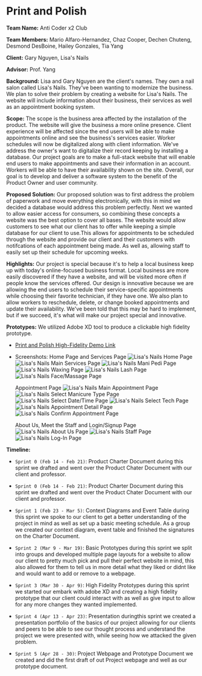 # Print and Polish

**Team Name:** Anti Coder x2 Club

**Team Members:** Mario Alfaro-Hernandez, Chaz Cooper, Dechen Chuteng, Desmond DesBoine, Hailey Gonzales, Tia Yang

**Client:** Gary Nguyen, Lisa's Nails

**Advisor:** Prof. Yang

**Background:** Lisa and Gary Nguyen are the client's names. They own a nail salon called Lisa's Nails. They've been wanting to modernize the business. We plan to solve their problem by creating a website for Lisa's Nails. The website will include information about their business, their services as well as an appointment booking system.

**Scope:** The scope is the business area affected by the installation of the product. The website will give the business a more online presence. Client experience will be affected since the end users will be able to make appointments online and see the business's services easier. Worker schedules will now be digitalized along with client information. We've address the owner's want to digitalize their record keeping by installing a database. Our project goals are to make a full-stack website that will enable end users to make appointments and save their information in an account. Workers will be able to have their availability shown on the site. Overall, our goal is to develop and deliver a software system to the benefit of the Product Owner and user community.

**Proposed Solution:** Our proposed solution was to first address the problem of paperwork and move everything electronically, with this in mind we decided a database would address this problem perfectly. Next we wanted to allow easier access for consumers, so combining these concepts a website was the best option to cover all bases. The website would allow customers to see what our client has to offer while keeping a simple database for our client to use.This allows for appointments to be scheduled through the website and provide our client and their customers with notifcations of each appointment being made. As well as, allowing staff to easily set up their schedule for upcoming weeks.

**Highlights:** Our project is special because it's to help a local business keep up with today's online-focused business format. Local business are more easily discovered if they have a website, and will be visited more often if people know the services offered. Our design is innovative because we are allowing the end users to schedule their service-specific appointments while choosing their favorite technician, if they have one. We also plan to allow workers to reschedule, delete, or change booked appointments and update their availability. We've been told that this may be hard to implement, but if we succeed, it's what will make our project special and innovative.


**Prototypes:** We utilized Adobe XD tool to produce a clickable high fidelity prototype.

*   [Print and Polish High-Fidelity Demo Link](https://xd.adobe.com/view/bf39d4ea-35a7-472f-a6e6-fb0c351da254-ea6a/?fullscreen&hints=off)
*   Screenshots:
    Home Page and Services Page
    ![Lisa's Nails Home Page](img/1.Home.png)
    ![Lisa's Nails Main Services Page](img/2.Services.png)
    ![Lisa's Nails Mani Pedi Page](img/3.Services-ManiPedi.png) 
    ![Lisa's Nails Waxing Page](img/4.Services-Wax.png) 
    ![Lisa's Nails Lash Page](img/5.Services-Lash.png) 
    ![Lisa's Nails Face/Massage Page](img/6.Services-Face.png)

    Appointment Page
    ![Lisa's Nails Main Appointment Page](img/7.Appt-Service.png) 
    ![Lisa's Nails Select Manicure Type Page](img/8.Appt-Mani.png) 
    ![Lisa's Nails Select Date/Time Page](img/10.Appt-Time.png) 
    ![Lisa's Nails Select Tech Page](img/11.Appt-Tech.png) 
    ![Lisa's Nails Appointment Detail Page](img/12.Appt-Details.png) 
    ![Lisa's Nails Confirm Appointment Page](img/13.Appt-Cofirm.png)

    About Us, Meet the Staff and Login/Signup Page
    ![Lisa's Nails About Us Page](img/14.About-Us.png) 
    ![Lisa's Nails Staff Page](img/15.Staff.png) 
    ![Lisa's Nails Log-In Page](img/16.Log-In.png)

**Timeline:**

*   `Sprint 0 (Feb 14 - Feb 21)`: Product Charter Document during this sprint we drafted and went over the Product Chater Document with our client and professor.

*   `Sprint 0 (Feb 14 - Feb 21)`: Product Charter Document during this sprint we drafted and went over the Product Chater Document with our client and professor.

*   `Sprint 1 (Feb 23 - Mar 5)`: Context Diagrams and Event Table during this sprint we spoke to our client to get a better understanding of the project in mind as well as set up a basic meeting schedule. As a group we created our context diagram, event table and finished the signatures on the Charter Document.

*   `Sprint 2 (Mar 9 - Mar 19)`: Basic Prototypes during this sprint we split into groups and developed multiple page layouts for a website to allow our client to pretty much pick and pull their perfect website in mind, this also allowed for them to tell us in more detail what they liked or didnt like and would want to add or remove to a webpage.

*   `Sprint 3 (Mar 30 - Apr 9)`: High Fidelity Prototypes during this sprint we started our embark with adobe XD and creating a high fidelity prototype that our client could interact with as well as give input to allow for any more changes they wanted implemented.

*   `Sprint 4 (Apr 13 - Apr 23)`: Presentation duringthis sprint we created a presentation portfolio of the basics of our project allowing for our clients and peers to be able to see our thought process and understand the project we were presented with, while seeing how we attacked the given problem.

*   `Sprint 5 (Apr 28 - 30)`: Project Webpage and Prototype Document we created and did the first draft of out Project webpage and well as our prototype document.
